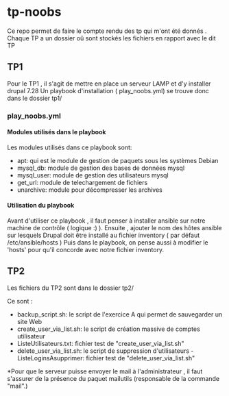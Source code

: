  # tp-noobs
Ce repo permet de faire le compte rendu des tp qui m'ont été donnés .
Chaque TP a un dossier oû sont stockés les fichiers en rapport avec le dit TP

## TP1

Pour le TP1 , il s'agit de mettre en place un serveur LAMP et d'y installer drupal 7.28
Un playbook d'installation ( play_noobs.yml) se trouve donc dans le dossier tp1/

### play_noobs.yml

#### Modules utilisés dans le playbook
Les modules utilisés dans ce playbook sont:
- apt: qui est le module de gestion de paquets sous les systèmes Debian
- mysql_db: module de gestion des bases de données mysql
- mysql_user: module de gestion des utilisateurs mysql
- get_url: module de telechargement de fichiers
- unarchive: module pour décompresser les archives 

#### Utilisation du playbook

Avant d'utiliser ce playbook , il faut penser à installer ansible sur notre machine de contrôle ( logique :) ).
Ensuite , ajouter le nom des hôtes ansible sur lesquels Drupal doit être installé au fichier inventory ( par défaut /etc/ansible/hosts )
Puis  dans le playbook, on pense aussi à modifier le 'hosts' pour qu'il concorde avec notre fichier inventory.


## TP2
Les fichiers du TP2 sont dans le dossier tp2/

Ce sont :

- backup_script.sh: le script de l'exercice A qui permet de sauvegarder un site Web
- create_user_via_list.sh: le script de création massive de comptes utilisateur 
- ListeUtilisateurs.txt: fichier test de "create_user_via_list.sh"
- delete_user_via_list.sh: le script de suppression d'utilisateurs
-ListeLoginsAsupprimer: fichier test de "delete_user_via_list.sh"

*Pour que le serveur puisse envoyer le mail à l'administrateur , il faut s'assurer de la présence du paquet mailutils (responsable de la commande "mail".)
